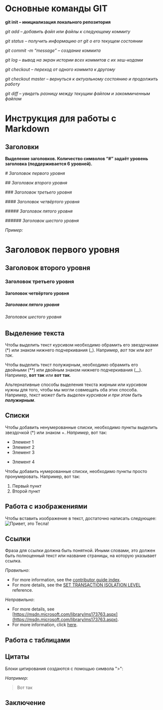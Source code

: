# Основные команды GIT

**git init – инициализация локального репозитория**

*git add – добавить файл или файлы к следующему коммиту*

*git status – получить информацию от git о его текущем состоянии*

*git commit -m “message” – создание коммита*

*git log – вывод на экран истории всех коммитов с их хеш-кодами*

*git checkout – переход от одного коммита к другому*

*git checkout master – вернуться к актуальному состоянию и продолжить работу*

*git diff – увидеть разницу между текущим файлом и закоммиченным файлом*

# Инструкция для работы с Markdown

## Заголовки

**Выделение заголовков. Количество символов “#” задаёт уровень заголовка
(поддерживается 6 уровней).**

*# Заголовок первого уровня*

*## Заголовок второго уровня*

*### Заголовок третьего уровня*

*#### Заголовок четвёртого уровня*

*##### Заголовок пятого уровня*

*###### Заголовок шестого уровня*

*Пример:*

# Заголовок первого уровня

## Заголовок второго уровня

### Заголовок третьего уровня

#### Заголовок четвёртого уровня

##### Заголовок пятого уровня

###### Заголовок шестого уровня


## Выделение текста

Чтобы выделить текст курсивом необходимо обрамить его звездочками (*) или знаком нижнего подчеркивания (_). Например, *вот так* или _вот так_.

Чтобы выделить текст полужирным, необходимо обрамить его двойными (**) или двойным знаком нижнего подчеркивания (__). Например, **вот так** или __вот так__.

Альтернативные способы выделения текста жирным или курсивом нужны для того, чтобы мы могли совмещать оба этих способа. Например, _текст может быть выделен курсивом и при этом быть **полужирным**_. 

## Списки

Чтобы добавить ненумерованные списки, необходимо пункты выделить звездочкой (*) или знаком +. *Например*, вот так:

* Элемент 1
* Элемент 2
* Элемент 3
+ Элемент 4

Чтобы добавить нумерованные списки, необходимо пункты просто пронумеровать. Например, вот так:

1. Первый пункт
2. Второй пункт

## Работа с изображениями

Чтобы вставить изображение в текст, достаточно написать следующее:
![Привет, это Тесла!](Tesla.jpg)

## Ссылки

Фраза для ссылки должна быть понятной. Иными словами, это должен быть полноценный текст или название страницы, на которую указывает ссылка.

*Правильно*:

* For more information, see the [contributor guide index](https://github.com/Azure/azure-content/blob/master/contributor-guide/contributor-guide-index.md).
* For more details, see the [SET TRANSACTION ISOLATION LEVEL](/sql/t-sql/statements/set-transaction-isolation-level-transact-sql) reference.

*Неправильно*:

* For more details, see [https://msdn.microsoft.com/library/ms173763.aspx](https://msdn.microsoft.com/library/ms173763.aspx).
* For more information, click [here](https://github.com/Azure/azure-content/blob/master/contributor-guide/contributor-guide-index.md).

## Работа с таблицами

## Цитаты

Блоки цитирования создаются с помощью символа ">":

*Например*:

> Вот так


## Заключение
